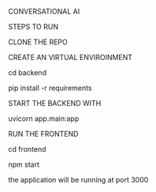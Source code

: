 CONVERSATIONAL AI 

STEPS TO RUN

CLONE THE REPO

CREATE AN VIRTUAL ENVIROINMENT 

cd backend 

pip install -r requirements 

START THE BACKEND WITH 

uvicorn app.main:app

RUN THE FRONTEND 

cd frontend

npm start

the application will be running at port 3000

 